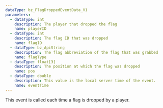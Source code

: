 ```yaml
---
dataType: bz_FlagDroppedEventData_V1
parameters:
  - dataType: int
    description: The player that dropped the flag
    name: playerID
  - dataType: int
    description: The flag ID that was dropped
    name: flagID
  - dataType: bz_ApiString
    description: The flag abbreviation of the flag that was grabbed
    name: flagType
  - dataType: float[3]
    description: The position at which the flag was dropped
    name: pos
  - dataType: double
    description: This value is the local server time of the event.
    name: eventTime
---
```


This event is called each time a flag is dropped by a player.
